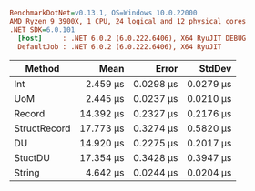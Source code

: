 ``` ini

BenchmarkDotNet=v0.13.1, OS=Windows 10.0.22000
AMD Ryzen 9 3900X, 1 CPU, 24 logical and 12 physical cores
.NET SDK=6.0.101
  [Host]     : .NET 6.0.2 (6.0.222.6406), X64 RyuJIT DEBUG
  DefaultJob : .NET 6.0.2 (6.0.222.6406), X64 RyuJIT


```
|       Method |      Mean |     Error |    StdDev |
|------------- |----------:|----------:|----------:|
|          Int |  2.459 μs | 0.0298 μs | 0.0279 μs |
|          UoM |  2.445 μs | 0.0237 μs | 0.0210 μs |
|       Record | 14.392 μs | 0.2327 μs | 0.2176 μs |
| StructRecord | 17.773 μs | 0.3274 μs | 0.5820 μs |
|           DU | 14.920 μs | 0.2275 μs | 0.2017 μs |
|      StuctDU | 17.354 μs | 0.3428 μs | 0.3947 μs |
|       String |  4.642 μs | 0.0244 μs | 0.0204 μs |
